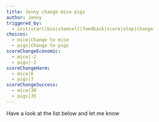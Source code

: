 ```yaml
---
title: Jenny change mice pigs
author: Jenny
triggered_by:
  - init|start|bio|stemcell|feedback|score|step|change
choices:
  - mice|Change to mice
  - pigs|Change to pigs
scoreChangeEconomic:
  - mice|-2
  - pigs|-2
scoreChangeHarm:
  - mice|6
  - pigs|7
scoreChangeSuccess:
  - mice|30
  - pigs|35
---
```

Have a look at the list below and let me know
